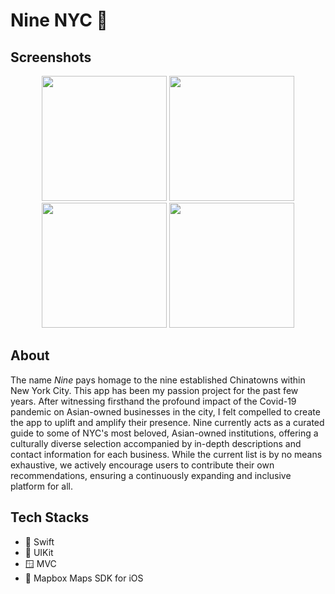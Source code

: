 # Nine NYC 🗽

## Screenshots
<p align="center">
  <img src="https://github.com/thaolytn/Nine/assets/20148851/53080758-e25d-4db1-928e-cdab150cb17e" width="200"/>
  <img src="https://github.com/thaolytn/Nine/assets/20148851/1a019360-b4d9-4de3-a33c-3ef89b597a3d" width="200"/>
  <img src="https://github.com/thaolytn/Nine/assets/20148851/71633863-064f-4ad6-938e-2cbe708ec73d" width="200"/>
  <img src="https://github.com/thaolytn/Nine/assets/20148851/27ede48c-c600-44a0-b2ae-fb558c0c3e6f" width="200"/>
</p>

## About
The name *Nine* pays homage to the nine established Chinatowns within New York City. This app has been my passion project for the past few years. After witnessing firsthand the profound impact of the Covid-19 pandemic on Asian-owned businesses in the city, I felt compelled to create the app to uplift and amplify their presence. Nine currently acts as a curated guide to some of NYC's most beloved, Asian-owned institutions, offering a culturally diverse selection accompanied by in-depth descriptions and contact information for each business. While the current list is by no means exhaustive, we actively encourage users to contribute their own recommendations, ensuring a continuously expanding and inclusive platform for all.
  
## Tech Stacks
- 🔨 Swift
- 🎨 UIKit
- 🪟 MVC
- 🧭 Mapbox Maps SDK for iOS

